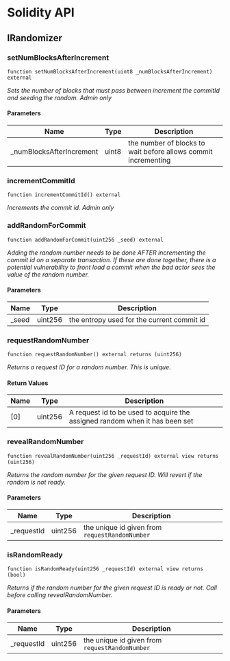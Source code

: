 # Solidity API

## IRandomizer

### setNumBlocksAfterIncrement

```solidity
function setNumBlocksAfterIncrement(uint8 _numBlocksAfterIncrement) external
```

_Sets the number of blocks that must pass between increment the commitId and seeding the random. Admin only_

#### Parameters

| Name | Type | Description |
| ---- | ---- | ----------- |
| _numBlocksAfterIncrement | uint8 | the number of blocks to wait before allows commit incrementing |

### incrementCommitId

```solidity
function incrementCommitId() external
```

_Increments the commit id. Admin only_

### addRandomForCommit

```solidity
function addRandomForCommit(uint256 _seed) external
```

_Adding the random number needs to be done AFTER incrementing the commit id on a separate transaction. If
 these are done together, there is a potential vulnerability to front load a commit when the bad actor
 sees the value of the random number._

#### Parameters

| Name | Type | Description |
| ---- | ---- | ----------- |
| _seed | uint256 | the entropy used for the current commit id |

### requestRandomNumber

```solidity
function requestRandomNumber() external returns (uint256)
```

_Returns a request ID for a random number. This is unique._

#### Return Values

| Name | Type | Description |
| ---- | ---- | ----------- |
| [0] | uint256 | A request id to be used to acquire the assigned random when it has been set |

### revealRandomNumber

```solidity
function revealRandomNumber(uint256 _requestId) external view returns (uint256)
```

_Returns the random number for the given request ID. Will revert if the random is not ready._

#### Parameters

| Name | Type | Description |
| ---- | ---- | ----------- |
| _requestId | uint256 | the unique id given from `requestRandomNumber` |

### isRandomReady

```solidity
function isRandomReady(uint256 _requestId) external view returns (bool)
```

_Returns if the random number for the given request ID is ready or not. Call before calling revealRandomNumber._

#### Parameters

| Name | Type | Description |
| ---- | ---- | ----------- |
| _requestId | uint256 | the unique id given from `requestRandomNumber` |

